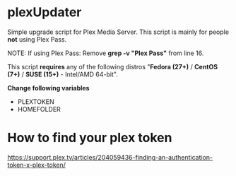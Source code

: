 # plexUpdater
Simple upgrade script for Plex Media Server. This script is mainly for people **not** using Plex Pass.

NOTE: If using Plex Pass: Remove **grep -v "Plex Pass"** from line 16.

This script **requires** any of the following distros "**Fedora (27+)** / **CentOS (7+)** / **SUSE (15+)** - Intel/AMD 64-bit".

**Change following variables**
* PLEXTOKEN
* HOMEFOLDER

# How to find your plex token
https://support.plex.tv/articles/204059436-finding-an-authentication-token-x-plex-token/
